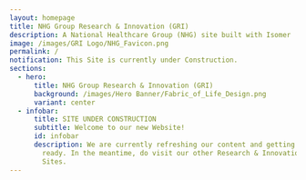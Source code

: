 ```yaml
---
layout: homepage
title: NHG Group Research & Innovation (GRI)
description: A National Healthcare Group (NHG) site built with Isomer
image: /images/GRI Logo/NHG_Favicon.png
permalink: /
notification: This Site is currently under Construction.
sections:
  - hero:
      title: NHG Group Research & Innovation (GRI)
      background: /images/Hero Banner/Fabric_of_Life_Design.png
      variant: center
  - infobar:
      title: SITE UNDER CONSTRUCTION
      subtitle: Welcome to our new Website!
      id: infobar
      description: We are currently refreshing our content and getting our new Website
        ready. In the meantime, do visit our other Research & Innovation related
        Sites.
---
```

